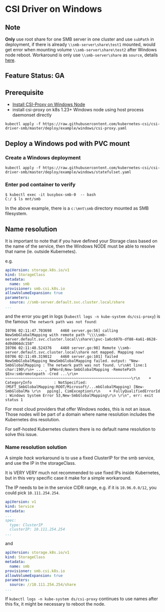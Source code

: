 # CSI Driver on Windows

## Note
**Only** use root share for one SMB server in one cluster and use `subPath` in deployment, if there is already `\\smb-server\share\test1` mounted, would get error when mounting volume `\\smb-server\share\test2` after Windows node reboot. Workaround is only use `\\smb-server\share` as `source`, details [here](https://github.com/kubernetes-csi/csi-driver-smb/issues/219#issuecomment-781952587).

## Feature Status: GA

## Prerequisite
- [Install CSI-Proxy on Windows Node](https://github.com/kubernetes-csi/csi-proxy#installation)
- install csi-proxy on k8s 1.23+ Windows node using host process daemonset directly
```console
kubectl apply -f https://raw.githubusercontent.com/kubernetes-csi/csi-driver-smb/master/deploy/example/windows/csi-proxy.yaml
```


## Deploy a Windows pod with PVC mount
### Create a Windows deployment
```console
kubectl apply -f https://raw.githubusercontent.com/kubernetes-csi/csi-driver-smb/master/deploy/example/windows/statefulset.yaml
```

### Enter pod container to verify
```console
$ kubectl exec -it busybox-smb-0  -- bash
C:/ $ ls mnt/smb
```

In the above example, there is a `c:\mnt\smb` directory mounted as SMB filesystem.

## Name resolution

It is important to note that if you have defined your Storage class based on the name of the service, then the Windows NODE must be able to resolve that name (ie. outside Kubernetes).

e.g.

```yaml
apiVersion: storage.k8s.io/v1
kind: StorageClass
metadata:
  name: smb
provisioner: smb.csi.k8s.io
allowVolumeExpansion: true
parameters:
  source: //smb-server.default.svc.cluster.local/share
...
```

and the error you get in logs (`kubectl logs -n kube-system ds/csi-proxy`) is the famous `The network path was not found`:

```
I0706 02:11:47.703698    4460 server.go:56] calling NewSmbGlobalMapping with remote path "\\\\smb-server.default.svc.cluster.local\\share\\pvc-1a6c607b-df88-4a61-8628-4d9d066dc158"
I0706 02:11:48.524376    4460 server.go:98] Remote \\smb-server.default.svc.cluster.local\share not mapped. Mapping now!
E0706 02:11:49.319012    4460 server.go:101] failed NewSmbGlobalMapping NewSmbGlobalMapping failed. output: "New-SmbGlobalMapping : The network path was not found. \r\nAt line:1 char:190\r\n+ ... , $PWord;New-SmbGlobalMapping -RemotePath $Env:smbremotepath -Cred ...\r\n+                 ~~~~~~~~~~~~~~~~~~~~~~~~~~~~~~~~~~~~~~~~~~~~~~~~~~~~~~~~~\r\n    + CategoryInfo          : NotSpecified: (MSFT_SmbGlobalMapping:ROOT/Microsoft/...mbGlobalMapping) [New-SmbGlobalMa \r\n   pping], CimException\r\n    + FullyQualifiedErrorId : Windows System Error 53,New-SmbGlobalMapping\r\n \r\n", err: exit status 1
```

For most cloud providers that offer Windows nodes, this is not an issue. Those nodes will be part of a domain where name resolution includes the Kubernetes dns resolution.

For self-hosted Kubernetes clusters there is no default name resolution to solve this issue.

### Name resolution solution

A simple _hack_ workaround is to use a fixed ClusterIP for the smb service, and use the IP in the storageClass.

It is VERY VERY much not recommended to use fixed IPs inside Kubernetes, but in this very specific case it make for a simple workaround.

The IP needs to be in the service CIDR range, e.g. if it is `10.96.0.0/12`, you could pick `10.111.254.254`.

```yaml
apiVersion: v1
kind: Service
metadata:
...
spec:
  type: ClusterIP
  clusterIP: 10.111.254.254
...
```
and
```yaml
apiVersion: storage.k8s.io/v1
kind: StorageClass
metadata:
  name: smb
provisioner: smb.csi.k8s.io
allowVolumeExpansion: true
parameters:
  source: //10.111.254.254/share
...
```

If `kubectl logs -n kube-system ds/csi-proxy` continues to use names after this fix, it might be necessary to reboot the node.

